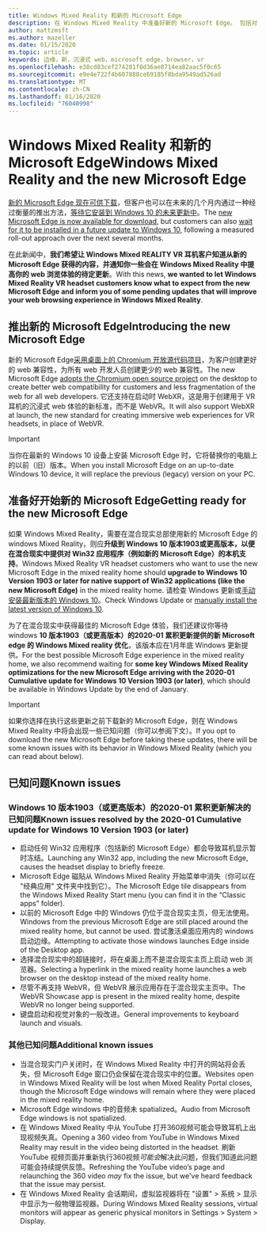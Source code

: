 ```yaml
---
title: Windows Mixed Reality 和新的 Microsoft Edge
description: 在 Windows Mixed Reality 中准备好新的 Microsoft Edge。 包括对预期的更改、要查找的更新和已知问题。
author: mattzmsft
ms.author: mazeller
ms.date: 01/15/2020
ms.topic: article
keywords: 边缘，新，沉浸式 web，microsoft edge，browser，vr
ms.openlocfilehash: e38cd83cef274281f0d36ae8714ea82aac5f0c65
ms.sourcegitcommit: e9e4e722f4b607888ce69185f8bda9549ad526ad
ms.translationtype: MT
ms.contentlocale: zh-CN
ms.lasthandoff: 01/16/2020
ms.locfileid: "76040998"
---
```

# <a name="windows-mixed-reality-and-the-new-microsoft-edge"></a><span data-ttu-id="c49ef-105">Windows Mixed Reality 和新的 Microsoft Edge</span><span class="sxs-lookup"><span data-stu-id="c49ef-105">Windows Mixed Reality and the new Microsoft Edge</span></span>

<span data-ttu-id="c49ef-106">[新的 Microsoft Edge 现在可供下载](https://blogs.windows.com/windowsexperience/?p=173496)，但客户也可以在未来的几个月内通过一种经过衡量的推出方法，[等待它安装到 Windows 10 的未来更新中](https://blogs.windows.com/msedgedev/2020/01/15/upgrading-new-microsoft-edge-79-chromium/)。</span><span class="sxs-lookup"><span data-stu-id="c49ef-106">The [new Microsoft Edge is now available for download](https://blogs.windows.com/windowsexperience/?p=173496), but customers can also [wait for it to be installed in a future update to Windows 10](https://blogs.windows.com/msedgedev/2020/01/15/upgrading-new-microsoft-edge-79-chromium/), following a measured roll-out approach over the next several months.</span></span> 

<span data-ttu-id="c49ef-107">在此新闻中，**我们希望让 Windows Mixed REALITY VR 耳机客户知道从新的 Microsoft Edge 获得的内容，并通知你一些会在 Windows Mixed Reality 中提高你的 web 浏览体验的待定更新**。</span><span class="sxs-lookup"><span data-stu-id="c49ef-107">With this news, **we wanted to let Windows Mixed Reality VR headset customers know what to expect from the new Microsoft Edge and inform you of some pending updates that will improve your web browsing experience in Windows Mixed Reality**.</span></span>

## <a name="introducing-the-new-microsoft-edge"></a><span data-ttu-id="c49ef-108">推出新的 Microsoft Edge</span><span class="sxs-lookup"><span data-stu-id="c49ef-108">Introducing the new Microsoft Edge</span></span>

<span data-ttu-id="c49ef-109">新的 Microsoft Edge[采用桌面上的 Chromium 开放源代码项目](https://blogs.windows.com/windowsexperience/2018/12/06/microsoft-edge-making-the-web-better-through-more-open-source-collaboration/)，为客户创建更好的 web 兼容性，为所有 web 开发人员创建更少的 web 兼容性。</span><span class="sxs-lookup"><span data-stu-id="c49ef-109">The new Microsoft Edge [adopts the Chromium open source project](https://blogs.windows.com/windowsexperience/2018/12/06/microsoft-edge-making-the-web-better-through-more-open-source-collaboration/) on the desktop to create better web compatibility for customers and less fragmentation of the web for all web developers.</span></span> <span data-ttu-id="c49ef-110">它还支持在启动时 WebXR，这是用于创建用于 VR 耳机的沉浸式 web 体验的新标准，而不是 WebVR。</span><span class="sxs-lookup"><span data-stu-id="c49ef-110">It will also support WebXR at launch, the new standard for creating immersive web experiences for VR headsets, in place of WebVR.</span></span>

>[!IMPORTANT]
><span data-ttu-id="c49ef-111">当你在最新的 Windows 10 设备上安装 Microsoft Edge 时，它将替换你的电脑上的以前（旧）版本。</span><span class="sxs-lookup"><span data-stu-id="c49ef-111">When you install Microsoft Edge on an up-to-date Windows 10 device, it will replace the previous (legacy) version on your PC.</span></span>

## <a name="getting-ready-for-the-new-microsoft-edge"></a><span data-ttu-id="c49ef-112">准备好开始新的 Microsoft Edge</span><span class="sxs-lookup"><span data-stu-id="c49ef-112">Getting ready for the new Microsoft Edge</span></span>

<span data-ttu-id="c49ef-113">如果 Windows Mixed Reality，需要在混合现实总部使用新的 Microsoft Edge 的 windows Mixed Reality，则应**升级到 Windows 10 版本1903或更高版本，以便在混合现实中提供对 Win32 应用程序（例如新的 Microsoft Edge）的本机支持**。</span><span class="sxs-lookup"><span data-stu-id="c49ef-113">Windows Mixed Reality VR headset customers who want to use the new Microsoft Edge in the mixed reality home should **upgrade to Windows 10 Version 1903 or later for native support of Win32 applications (like the new Microsoft Edge)** in the mixed reality home.</span></span> <span data-ttu-id="c49ef-114">请检查 Windows 更新或[手动安装最新版本的 Windows 10](https://www.microsoft.com/en-us/software-download/windows10)。</span><span class="sxs-lookup"><span data-stu-id="c49ef-114">Check Windows Update or [manually install the latest version of Windows 10](https://www.microsoft.com/en-us/software-download/windows10).</span></span>

<span data-ttu-id="c49ef-115">为了在混合现实中获得最佳的 Microsoft Edge 体验，我们还建议你等待 windows **10 版本1903（或更高版本）的2020-01 累积更新提供的新 Microsoft edge 的 Windows Mixed reality 优化**，该版本应在1月年底 Windows 更新提供。</span><span class="sxs-lookup"><span data-stu-id="c49ef-115">For the best possible Microsoft Edge experience in the mixed reality home, we also recommend waiting for **some key Windows Mixed Reality optimizations for the new Microsoft Edge arriving with the 2020-01 Cumulative update for Windows 10 Version 1903 (or later)**, which should be available in Windows Update by the end of January.</span></span>

>[!IMPORTANT]
><span data-ttu-id="c49ef-116">如果你选择在执行这些更新之前下载新的 Microsoft Edge，则在 Windows Mixed Reality 中将会出现一些已知问题（你可以参阅下文）。</span><span class="sxs-lookup"><span data-stu-id="c49ef-116">If you opt to download the new Microsoft Edge before taking these updates, there will be some known issues with its behavior in Windows Mixed Reality (which you can read about below).</span></span>

## <a name="known-issues"></a><span data-ttu-id="c49ef-117">已知问题</span><span class="sxs-lookup"><span data-stu-id="c49ef-117">Known issues</span></span>

### <a name="known-issues-resolved-by-the-2020-01-cumulative-update-for-windows-10-version-1903-or-later"></a><span data-ttu-id="c49ef-118">Windows 10 版本1903（或更高版本）的2020-01 累积更新解决的已知问题</span><span class="sxs-lookup"><span data-stu-id="c49ef-118">Known issues resolved by the 2020-01 Cumulative update for Windows 10 Version 1903 (or later)</span></span>

- <span data-ttu-id="c49ef-119">启动任何 Win32 应用程序（包括新的 Microsoft Edge）都会导致耳机显示暂时冻结。</span><span class="sxs-lookup"><span data-stu-id="c49ef-119">Launching any Win32 app, including the new Microsoft Edge, causes the headset display to briefly freeze.</span></span>
- <span data-ttu-id="c49ef-120">Microsoft Edge 磁贴从 Windows Mixed Reality 开始菜单中消失（你可以在 "经典应用" 文件夹中找到它）。</span><span class="sxs-lookup"><span data-stu-id="c49ef-120">The Microsoft Edge tile disappears from the Windows Mixed Reality Start menu (you can find it in the “Classic apps” folder).</span></span>
- <span data-ttu-id="c49ef-121">以前的 Microsoft Edge 中的 Windows 仍位于混合现实主页，但无法使用。</span><span class="sxs-lookup"><span data-stu-id="c49ef-121">Windows from the previous Microsoft Edge are still placed around the mixed reality home, but cannot be used.</span></span> <span data-ttu-id="c49ef-122">尝试激活桌面应用内的 windows 启动边缘。</span><span class="sxs-lookup"><span data-stu-id="c49ef-122">Attempting to activate those windows launches Edge inside of the Desktop app.</span></span>
- <span data-ttu-id="c49ef-123">选择混合现实中的超链接时，将在桌面上而不是混合现实主页上启动 web 浏览器。</span><span class="sxs-lookup"><span data-stu-id="c49ef-123">Selecting a hyperlink in the mixed reality home launches a web browser on the desktop instead of the mixed reality home.</span></span>
- <span data-ttu-id="c49ef-124">尽管不再支持 WebVR，但 WebVR 展示应用存在于混合现实主页中。</span><span class="sxs-lookup"><span data-stu-id="c49ef-124">The WebVR Showcase app is present in the mixed reality home, despite WebVR no longer being supported.</span></span>
- <span data-ttu-id="c49ef-125">键盘启动和视觉对象的一般改进。</span><span class="sxs-lookup"><span data-stu-id="c49ef-125">General improvements to keyboard launch and visuals.</span></span>

### <a name="additional-known-issues"></a><span data-ttu-id="c49ef-126">其他已知问题</span><span class="sxs-lookup"><span data-stu-id="c49ef-126">Additional known issues</span></span>

-   <span data-ttu-id="c49ef-127">当混合现实门户关闭时，在 Windows Mixed Reality 中打开的网站将会丢失，但 Microsoft Edge 窗口仍会保留在混合现实中的位置。</span><span class="sxs-lookup"><span data-stu-id="c49ef-127">Websites open in Windows Mixed Reality will be lost when Mixed Reality Portal closes, though the Microsoft Edge windows will remain where they were placed in the mixed reality home.</span></span>
-   <span data-ttu-id="c49ef-128">Microsoft Edge windows 中的音频未 spatialized。</span><span class="sxs-lookup"><span data-stu-id="c49ef-128">Audio from Microsoft Edge windows is not spatialized.</span></span>
-   <span data-ttu-id="c49ef-129">在 Windows Mixed Reality 中从 YouTube 打开360视频可能会导致耳机上出现视频失真。</span><span class="sxs-lookup"><span data-stu-id="c49ef-129">Opening a 360 video from YouTube in Windows Mixed Reality may result in the video being distorted in the headset.</span></span> <span data-ttu-id="c49ef-130">刷新 YouTube 视频页面并重新执行360视频*可能会*解决此问题，但我们知道此问题可能会持续提供反馈。</span><span class="sxs-lookup"><span data-stu-id="c49ef-130">Refreshing the YouTube video’s page and relaunching the 360 video *may* fix the issue, but we've heard feedback that the issue may persist.</span></span>
-   <span data-ttu-id="c49ef-131">在 Windows Mixed Reality 会话期间，虚拟监视器将在 "设置" > 系统 > 显示中显示为一般物理监视器。</span><span class="sxs-lookup"><span data-stu-id="c49ef-131">During Windows Mixed Reality sessions, virtual monitors will appear as generic physical monitors in Settings > System > Display.</span></span>



